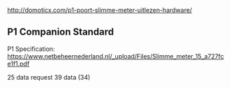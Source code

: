 


http://domoticx.com/p1-poort-slimme-meter-uitlezen-hardware/



P1 Companion Standard
---------------------
P1 Specification: https://www.netbeheernederland.nl/_upload/Files/Slimme_meter_15_a727fce1f1.pdf


25 data request
39 data (34)
